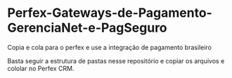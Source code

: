 # Perfex-Gateways-de-Pagamento-GerenciaNet-e-PagSeguro
 Copia e cola para o perfex e use a integração de pagamento brasileiro

 Basta seguir a estrutura de pastas nesse repositório e copiar os arquivos e cololar no Perfex CRM.

 

